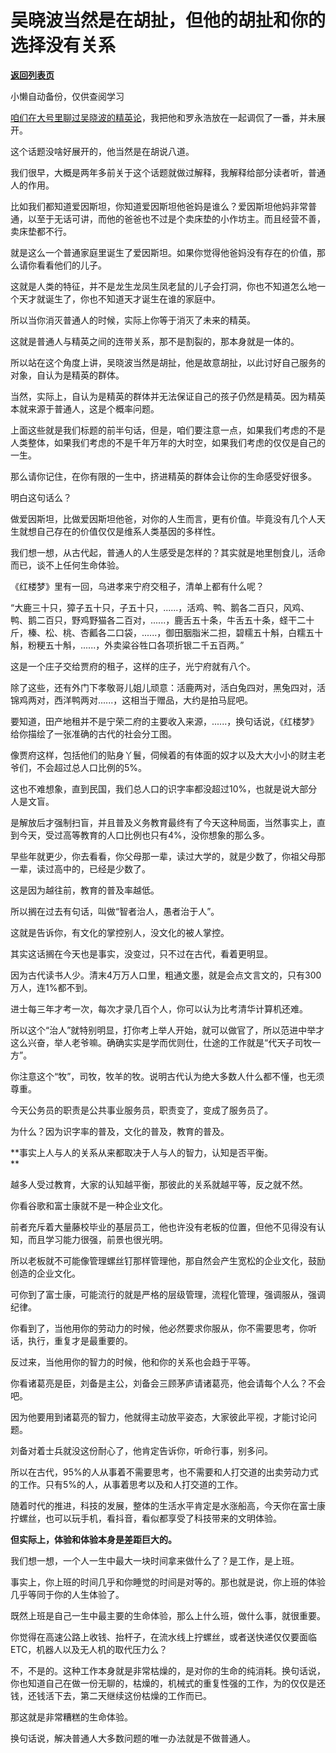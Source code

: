 # 吴晓波当然是在胡扯，但他的胡扯和你的选择没有关系

[**返回列表页**](/gzh/记忆承载3)

小懒自动备份，仅供查阅学习

[咱们在大号里聊过吴晓波的精英论](https://mp.weixin.qq.com/s?__biz=MzU0MjYwNDU2Mw==&mid=2247499955&idx=2&sn=f68fd0b96a7ad1fa189ca53d00179549&chksm=fb1aaccfcc6d25d9ef6e060e7d615fc516ac6103b6844611cb24d469454e37fa9db1e77501f7&token=181392310&lang=zh_CN&scene=21#wechat_redirect)，我把他和罗永浩放在一起调侃了一番，并未展开。  

  

这个话题没啥好展开的，他当然是在胡说八道。

  

我们很早，大概是两年多前关于这个话题就做过解释，我解释给部分读者听，普通人的作用。

  

比如我们都知道爱因斯坦，你知道爱因斯坦他爸妈是谁么？爱因斯坦他妈非常普通，以至于无话可讲，而他的爸爸也不过是个卖床垫的小作坊主。而且经营不善，卖床垫都不行。

  

就是这么一个普通家庭里诞生了爱因斯坦。如果你觉得他爸妈没有存在的价值，那么请你看看他们的儿子。  

  

这就是人类的特征，并不是龙生龙凤生凤老鼠的儿子会打洞，你也不知道怎么地一个天才就诞生了，你也不知道天才诞生在谁的家庭中。  

  

所以当你消灭普通人的时候，实际上你等于消灭了未来的精英。  

  

这就是普通人与精英之间的连带关系，那不是割裂的，那本身就是一体的。  

  

所以站在这个角度上讲，吴晓波当然是胡扯，他是故意胡扯，以此讨好自己服务的对象，自认为是精英的群体。  

  

当然，实际上，自认为是精英的群体并无法保证自己的孩子仍然是精英。因为精英本就来源于普通人，这是个概率问题。

  

上面这些就是我们标题的前半句话，但是，咱们要注意一点，如果我们考虑的不是人类整体，如果我们考虑的不是千年万年的大时空，如果我们考虑的仅仅是自己的一生。  

  

那么请你记住，在你有限的一生中，挤进精英的群体会让你的生命感受好很多。

  

明白这句话么？  

  

做爱因斯坦，比做爱因斯坦他爸，对你的人生而言，更有价值。毕竟没有几个人天生就想自己存在的价值仅仅是维系人类基因的多样性。

  

我们想一想，从古代起，普通人的人生感受是怎样的？其实就是地里刨食儿，活命而已，谈不上任何生命体验。

  

《红楼梦》里有一回，乌进孝来宁府交租子，清单上都有什么呢？

  

“大鹿三十只，獐子五十只，子五十只，......，活鸡、鸭、鹅各二百只，风鸡、鸭、鹅二百只，野鸡野猫各二百对，......，鹿舌五十条，牛舌五十条，蛏干二十斤，榛、松、桃、杏瓤各二口袋，......，御田胭脂米二担，碧糯五十斛，白糯五十斛，粉粳五十斛，......，外卖粱谷牲口各项折银二千五百两。”

  

这是一个庄子交给贾府的租子，这样的庄子，光宁府就有八个。

  

除了这些，还有外门下孝敬哥儿姐儿顽意：活鹿两对，活白兔四对，黑兔四对，活锦鸡两对，西洋鸭两对......，这相当于赠品，大约是拍马屁吧。

  

要知道，田产地租并不是宁荣二府的主要收入来源，......，换句话说，《红楼梦》给你描绘了一张准确的古代的社会分工图。

  

像贾府这样，包括他们的贴身丫鬟，伺候着的有体面的奴才以及大大小小的财主老爷们，不会超过总人口比例的5%。  

  

这也不难想象，直到民国，我们总人口的识字率都没超过10%，也就是说大部分人是文盲。  

  

是解放后才强制扫盲，并且普及义务教育最终有了今天这种局面，当然事实上，直到今天，受过高等教育的人口比例也只有4%，没你想象的那么多。  

  

早些年就更少，你去看看，你父母那一辈，读过大学的，就是少数了，你祖父母那一辈，读过高中的，已经是少数了。  

  

这是因为越往前，教育的普及率越低。

  

所以搁在过去有句话，叫做“智者治人，愚者治于人”。  

  

这就是告诉你，有文化的掌控别人，没文化的被人掌控。  

  

其实这话搁在今天也是事实，没变过，只不过在古代，看着更明显。

  

因为古代读书人少。清末4万万人口里，粗通文墨，就是会点文言文的，只有300万人，连1%都不到。  

  

进士每三年才考一次，每次才录几百个人，你可以认为比考清华计算机还难。  

  

所以这个“治人”就特别明显，打你考上举人开始，就可以做官了，所以范进中举才这么兴奋，举人老爷嘛。确确实实是学而优则仕，仕途的工作就是“代天子司牧一方”。

  

你注意这个“牧”，司牧，牧羊的牧。说明古代认为绝大多数人什么都不懂，也无须尊重。

  

今天公务员的职责是公共事业服务员，职责变了，变成了服务员了。

  

为什么？因为识字率的普及，文化的普及，教育的普及。

  

 **事实上人与人的关系从来都取决于人与人的智力，认知是否平衡。  
**

  

越多人受过教育，大家的认知越平衡，那彼此的关系就越平等，反之就不然。  

  

你看谷歌和富士康就不是一种企业文化。  

  

前者充斥着大量藤校毕业的基层员工，他也许没有老板的位置，但他不见得没有认知，而且学习能力很强，前景也很光明。  

  

所以老板就不可能像管理螺丝钉那样管理他，那自然会产生宽松的企业文化，鼓励创造的企业文化。

  

可你到了富士康，可能流行的就是严格的层级管理，流程化管理，强调服从，强调纪律。

  

你看到了，当他用你的劳动力的时候，他必然要求你服从，你不需要思考，你听话，执行，重复才是最重要的。  

  

反过来，当他用你的智力的时候，他和你的关系也会趋于平等。

  

你看诸葛亮是臣，刘备是主公，刘备会三顾茅庐请诸葛亮，他会请每个人么？不会吧。  

  

因为他要用到诸葛亮的智力，他就得主动放平姿态，大家彼此平视，才能讨论问题。  

  

刘备对着士兵就没这份耐心了，他肯定告诉你，听命行事，别多问。  

  

所以在古代，95%的人从事着不需要思考，也不需要和人打交道的出卖劳动力式的工作。只有5%的人，从事着思考以及和人打交道的工作。

  

随着时代的推进，科技的发展，整体的生活水平肯定是水涨船高，今天你在富士康拧螺丝，也可以玩手机，看抖音，看似都享受了科技带来的文明体验。

  

 **但实际上，体验和体验本身是差距巨大的。**

  

我们想一想，一个人一生中最大一块时间拿来做什么了？是工作，是上班。

  

事实上，你上班的时间几乎和你睡觉的时间是对等的。那也就是说，你上班的体验几乎等同于你的人生体验了。

  

既然上班是自己一生中最主要的生命体验，那么上什么班，做什么事，就很重要。  

  

你觉得在高速公路上收钱、抬杆子，在流水线上拧螺丝，或者送快递仅仅要面临ETC，机器人以及无人机的取代压力么？  

  

不，不是的。这种工作本身就是非常枯燥的，是对你的生命的纯消耗。换句话说，你也知道自己在做一份无聊的，枯燥的，机械式的重复性强的工作，为的仅仅是还钱，还钱活下去，第二天继续这份枯燥的工作而已。

  

那这就是非常糟糕的生命体验。

  

换句话说，解决普通人大多数问题的唯一办法就是不做普通人。

